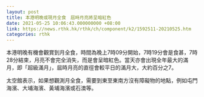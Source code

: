 ```yaml
---
layout: post
title: 本港明晚或現月全食　屆時月亮將呈暗紅色
date: 2021-05-25 10:06:43.000000000 +08:00
link: https://news.rthk.hk/rthk/ch/component/k2/1592511-20210525.htm
categories: rthk
---
```


本港明晚有機會觀賞到月全食，時間為晚上7時09分開始，7時19分會是食甚，7時28分結束，月亮不會完全消失，而是會呈暗紅色。當天亦會出現全年最大的滿月，即「超級滿月」，屆時月亮的直徑會較平日的滿月大，大約百分之7。

太空館表示，如果想觀測月全食，需要到東至東南方沒有障礙物的地點，例如屯門海濱、大埔海濱、黃埔海濱或石澳等。

